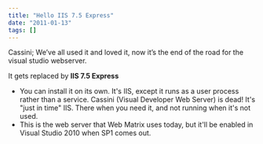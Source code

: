 ```yaml
---
title: "Hello IIS 7.5 Express"
date: "2011-01-13"
tags: []
---
```


Cassini; We’ve all used it and loved it, now it’s the end of the road for the visual studio webserver.

It gets replaced by **IIS 7.5 Express**

  * You can install it on its own. It's IIS, except it runs as a user process rather than a service. Cassini (Visual Developer Web Server) is dead! It's "just in time" IIS. There when you need it, and not running when it's not used. 
  * This is the web server that Web Matrix uses today, but it'll be enabled in Visual Studio 2010 when SP1 comes out.

